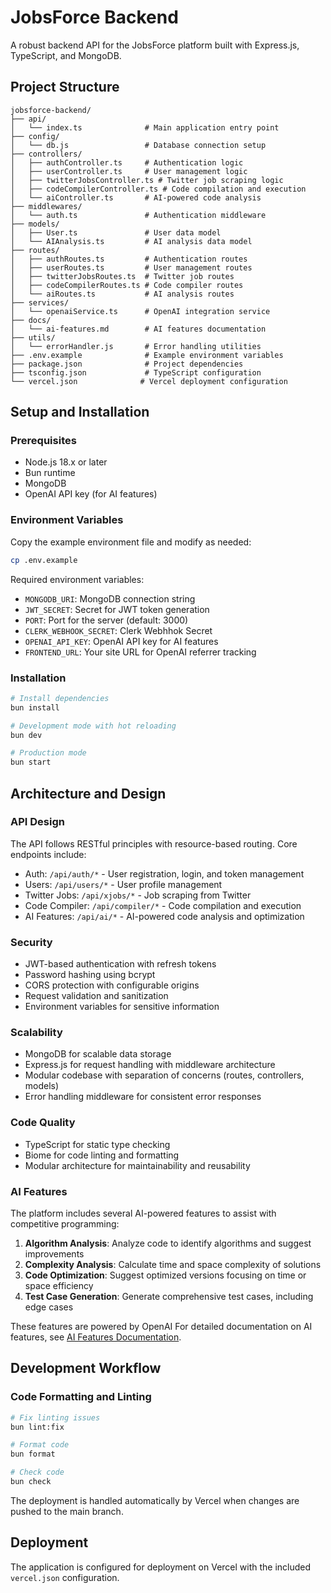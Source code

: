 # JobsForce Backend

A robust backend API for the JobsForce platform built with Express.js, TypeScript, and MongoDB.

## Project Structure

```
jobsforce-backend/
├── api/
│   └── index.ts              # Main application entry point
├── config/
│   └── db.js                 # Database connection setup
├── controllers/
│   ├── authController.ts     # Authentication logic
│   ├── userController.ts     # User management logic
│   ├── twitterJobsController.ts # Twitter job scraping logic
│   ├── codeCompilerController.ts # Code compilation and execution 
│   └── aiController.ts       # AI-powered code analysis
├── middlewares/
│   └── auth.ts               # Authentication middleware
├── models/
│   ├── User.ts               # User data model
│   └── AIAnalysis.ts         # AI analysis data model
├── routes/
│   ├── authRoutes.ts         # Authentication routes
│   ├── userRoutes.ts         # User management routes
│   ├── twitterJobsRoutes.ts  # Twitter job routes
│   ├── codeCompilerRoutes.ts # Code compiler routes
│   └── aiRoutes.ts           # AI analysis routes
├── services/
│   └── openaiService.ts      # OpenAI integration service
├── docs/
│   └── ai-features.md        # AI features documentation
├── utils/
│   └── errorHandler.js       # Error handling utilities
├── .env.example              # Example environment variables
├── package.json              # Project dependencies
├── tsconfig.json             # TypeScript configuration
└── vercel.json              # Vercel deployment configuration
```

## Setup and Installation

### Prerequisites
- Node.js 18.x or later
- Bun runtime
- MongoDB
- OpenAI API key (for AI features)

### Environment Variables
Copy the example environment file and modify as needed:
```bash
cp .env.example
```

Required environment variables:
- `MONGODB_URI`: MongoDB connection string
- `JWT_SECRET`: Secret for JWT token generation
- `PORT`: Port for the server (default: 3000)
- `CLERK_WEBHOOK_SECRET`: Clerk Webhhok Secret
- `OPENAI_API_KEY`: OpenAI API key for AI features
- `FRONTEND_URL`: Your site URL for OpenAI referrer tracking

### Installation

```bash
# Install dependencies
bun install

# Development mode with hot reloading
bun dev

# Production mode
bun start
```

## Architecture and Design

### API Design
The API follows RESTful principles with resource-based routing. Core endpoints include:
- Auth: `/api/auth/*` - User registration, login, and token management
- Users: `/api/users/*` - User profile management
- Twitter Jobs: `/api/xjobs/*` - Job scraping from Twitter
- Code Compiler: `/api/compiler/*` - Code compilation and execution
- AI Features: `/api/ai/*` - AI-powered code analysis and optimization

### Security
- JWT-based authentication with refresh tokens
- Password hashing using bcrypt
- CORS protection with configurable origins
- Request validation and sanitization
- Environment variables for sensitive information

### Scalability
- MongoDB for scalable data storage
- Express.js for request handling with middleware architecture
- Modular codebase with separation of concerns (routes, controllers, models)
- Error handling middleware for consistent error responses

### Code Quality
- TypeScript for static type checking
- Biome for code linting and formatting
- Modular architecture for maintainability and reusability

### AI Features
The platform includes several AI-powered features to assist with competitive programming:

1. **Algorithm Analysis**: Analyze code to identify algorithms and suggest improvements
2. **Complexity Analysis**: Calculate time and space complexity of solutions
3. **Code Optimization**: Suggest optimized versions focusing on time or space efficiency
4. **Test Case Generation**: Generate comprehensive test cases, including edge cases

These features are powered by OpenAI
For detailed documentation on AI features, see [AI Features Documentation](docs/ai-features.md).

## Development Workflow

### Code Formatting and Linting
```bash
# Fix linting issues
bun lint:fix

# Format code
bun format

# Check code
bun check
```

The deployment is handled automatically by Vercel when changes are pushed to the main branch.

## Deployment
The application is configured for deployment on Vercel with the included `vercel.json` configuration.
